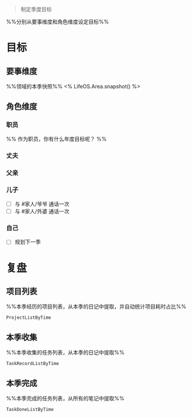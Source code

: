 > 制定季度目标

%%分别从要事维度和角色维度设定目标%%

# 目标

## 要事维度
%%领域的本季快照%%
<% LifeOS.Area.snapshot() %>

## 角色维度
### 职员
%% 作为职员，你有什么年度目标呢？ %%
### 丈夫
### 父亲
### 儿子
- [ ] 与 #家人/爷爷 通话一次
- [ ] 与 #家人/外婆 通话一次
### 自己
- [ ] 规划下一季

# 复盘
## 项目列表
%%本季经历的项目列表，从本季的日记中提取，并自动统计项目耗时占比%%
```LifeOS
ProjectListByTime
```

## 本季收集
%%本季收集的任务列表，从本季的日记中提取%%
```LifeOS
TaskRecordListByTime
```

## 本季完成
%%本季完成的任务列表，从所有的笔记中提取%%
```LifeOS
TaskDoneListByTime
```
